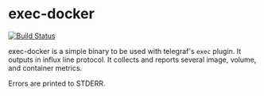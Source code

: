 # exec-docker
[![Build Status](https://travis-ci.org/wenvlem/exec-docker.svg?branch=master)](https://travis-ci.org/wenvlem/exec-docker)  


exec-docker is a simple binary to be used with telegraf's `exec` plugin. It outputs in influx line protocol. It collects and reports several image, volume, and container metrics.

Errors are printed to STDERR.
